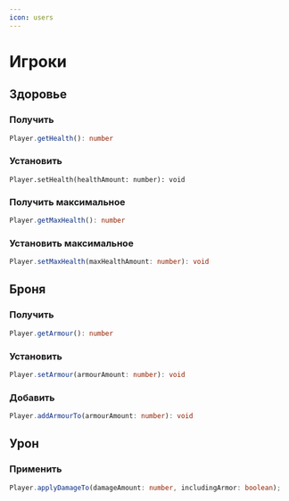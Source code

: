 ```yaml
---
icon: users
---
```


# Игроки

## Здоровье
### Получить
```typescript
Player.getHealth(): number
```
### Установить
```
Player.setHealth(healthAmount: number): void
```
### Получить максимальное
```typescript
Player.getMaxHealth(): number
```
### Установить максимальное
```typescript
Player.setMaxHealth(maxHealthAmount: number): void
```

## Броня
### Получить
```typescript
Player.getArmour(): number
```
### Установить
```typescript
Player.setArmour(armourAmount: number): void
```
### Добавить
```typescript
Player.addArmourTo(armourAmount: number): void
```

## Урон
### Применить
```typescript
Player.applyDamageTo(damageAmount: number, includingArmor: boolean);
```
